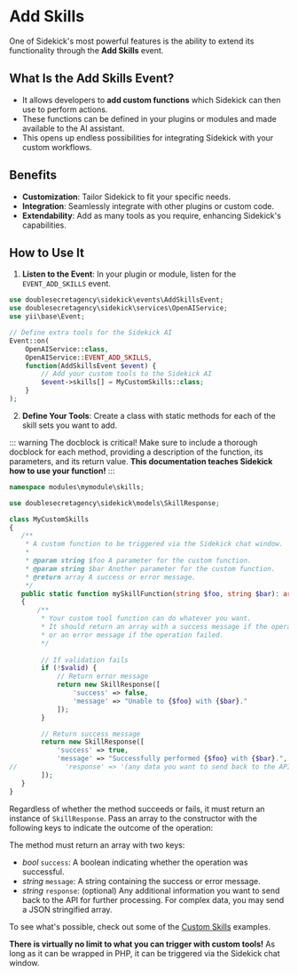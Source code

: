 # Add Skills

One of Sidekick's most powerful features is the ability to extend its functionality through the **Add Skills** event.

## What Is the Add Skills Event?

- It allows developers to **add custom functions** which Sidekick can then use to perform actions.
- These functions can be defined in your plugins or modules and made available to the AI assistant.
- This opens up endless possibilities for integrating Sidekick with your custom workflows.

## Benefits

- **Customization**: Tailor Sidekick to fit your specific needs.
- **Integration**: Seamlessly integrate with other plugins or custom code.
- **Extendability**: Add as many tools as you require, enhancing Sidekick's capabilities.

## How to Use It

1. **Listen to the Event**: In your plugin or module, listen for the `EVENT_ADD_SKILLS` event.

```php
use doublesecretagency\sidekick\events\AddSkillsEvent;
use doublesecretagency\sidekick\services\OpenAIService;
use yii\base\Event;

// Define extra tools for the Sidekick AI
Event::on(
    OpenAIService::class,
    OpenAIService::EVENT_ADD_SKILLS,
    function(AddSkillsEvent $event) {
        // Add your custom tools to the Sidekick AI
        $event->skills[] = MyCustomSkills::class;
    }
);
```

2. **Define Your Tools**: Create a class with static methods for each of the skill sets you want to add.

::: warning The docblock is critical!
Make sure to include a thorough docblock for each method, providing a description of the function, its parameters, and its return value. **This documentation teaches Sidekick how to use your function!**
:::

```php
namespace modules\mymodule\skills;

use doublesecretagency\sidekick\models\SkillResponse;

class MyCustomSkills
{
   /**
    * A custom function to be triggered via the Sidekick chat window.
    *
    * @param string $foo A parameter for the custom function.
    * @param string $bar Another parameter for the custom function.
    * @return array A success or error message.
    */
   public static function mySkillFunction(string $foo, string $bar): array
   {
       /**
        * Your custom tool function can do whatever you want.
        * It should return an array with a success message if the operation was successful,
        * or an error message if the operation failed.
        */
       
        // If validation fails
        if (!$valid) {
            // Return error message
            return new SkillResponse([
                'success' => false,
                'message' => "Unable to {$foo} with {$bar}."
            ]);
        }

        // Return success message
        return new SkillResponse([
            'success' => true,
            'message' => "Successfully performed {$foo} with {$bar}.",
//            'response' => '(any data you want to send back to the API for further processing)'
        ]);
   }
}
```

Regardless of whether the method succeeds or fails, it must return an instance of `SkillResponse`. Pass an array to the constructor with the following keys to indicate the outcome of the operation:

The method must return an array with two keys:
- _bool_ `success`: A boolean indicating whether the operation was successful.
- _string_ `message`: A string containing the success or error message.
- _string_ `response`: (optional) Any additional information you want to send back to the API for further processing. For complex data, you may send a JSON stringified array.

To see what's possible, check out some of the [Custom Skills](/examples/) examples.

**There is virtually no limit to what you can trigger with custom tools!** As long as it can be wrapped in PHP, it can be triggered via the Sidekick chat window.

